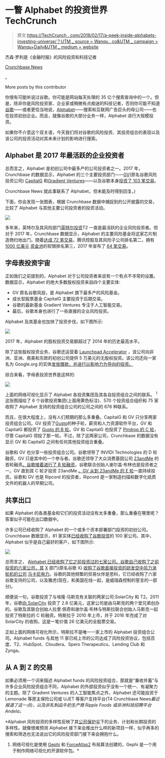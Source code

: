 # 一瞥 Alphabet 的投资世界 TechCrunch

> 原文:[https://TechCrunch . com/2018/02/17/a-peek-inside-alphabets-investing-universe/？UTM _ source = Wanqu . co&UTM _ campaign = Wanqu+Daily&UTM _ medium = website](https://techcrunch.com/2018/02/17/a-peek-inside-alphabets-investing-universe/?utm_source=wanqu.co&utm_campaign=Wanqu+Daily&utm_medium=website)

杰森·罗利是《金融时报》的风险投资和科技记者

[Crunchbase News](https://about.crunchbase.com/news/)

。

More posts by this contributor

你很有可能听说过谷歌。你可能是网站每天处理的 35 亿个搜索查询中的一个。但是，除非你是风险投资家、企业家或稍微有点痴迷的科技记者，否则你可能不知道[谷歌](https://www.crunchbase.com/organization/google)——或者更恰当地说，[Alphabet](https://www.crunchbase.com/organization/alphabet)——搜索和互联网广告巨头的母公司——也在投资初创企业。而且，就像谷歌的大部分业务一样，Alphabet 进行大规模投资。

如果你不介意这个双关语，今天我们将对谷歌的风险投资、其投资组合的表现以及该公司的投资活动对其未来计划的影响进行搜索。

## Alphabet 是 2017 年最活跃的企业投资者

总而言之，Alphabet 是初创公司中最多产的公司投资者之一。2017 年，Crunchbase 的数据显示，Alphabet 的三个主要投资部门——[GV](https://www.crunchbase.com/organization/google-ventures)(原名谷歌风险投资公司) [CapitalG](https://www.crunchbase.com/organization/google-capital) 和[Gradient Ventures](https://www.crunchbase.com/organization/gradient-ventures)——以及谷歌本身[投资了 103 笔交易](https://www.crunchbase.com/search/funding_rounds/499a17743369b994ef44648f360d2169edb762c6)。

Crunchbase News 就此事联系了 Alphabet，但未能及时得到回复。)

下面，你会发现一张图表，根据 Crunchbase 数据中捕捉到的公开披露的交易，比较了 Alphabet 与其他主要公司投资者的投资活动。

![](../Images/3b83f009c891e0f2cb96230061cbb353.png)

多年来，英特尔及其风险部门[英特尔投资](https://www.crunchbase.com/organization/intel-capital)T2 一直是最活跃的企业风险投资者。但对于 2017 年，Crunchbase 数据显示，Alphabet 的主要风险基金将这家芯片制造商扫地出门。随着[达成 72 笔交易](https://www.crunchbase.com/search/funding_rounds/44f9a7bda8502958c3708901b05d40cae908cde7)，腾讯控股及其风险子公司排名第二，拥有[1000 亿美元](https://news.crunchbase.com/news/softbanks-12-digit-mad-dash-coming-singularity/) [资金池](https://news.crunchbase.com/news/looking-back-softbanks-big-year/)的软银排名第三，2017 年宣布了 [64 笔交易](https://www.crunchbase.com/search/funding_rounds/b03cd5aec0aec00dea810f9984c7531b7f2d2f9d)。

## 字母表投资宇宙

正如我们之前提到的，Alphabet 对于公司投资者来说有一个有点不寻常的设置。数据显示，Alphabet 的绝大多数股权投资来自四个主要实体:

*   GV 原名谷歌风投，是 Alphabet 旗下最多产的风险基金。
*   成长型股票基金 CapitalG 主要投资于后期交易。
*   谷歌的最新基金 Gradient Ventures 专注于人工智能交易。
*   最后，谷歌本身也进行了一些直接的企业风险投资。

Alphabet 及其基金也加快了投资步伐，如下图所示:

![](../Images/e4fe8f290c43f38b9c4ebefb24095f65.png)

2017 年，Alphabet 的股权投资交易额超过了 2014 年的历史最高水平。

除了这些股权投资业务，谷歌还运营着 [Launchpad Accelerator](https://developers.google.com/programs/launchpad/accelerator/) ，该公司向非洲、亚洲、南美和东欧的初创公司提供 5 万美元的无股权投资。该公司还向一家名为 Google.org 的实体[发放赠款，并进行以影响力为导向的投资。](https://www.crunchbase.com/organization/google-org)

综合来看，字母表投资世界是这样的:

![](../Images/52fdaa2a9abe21d02aefdf3b3b8ffff0.png)

上面的网络可视化显示了 Alphabet 各投资集团及其各自投资组合之间的联系。 <sup>1</sup> 这张图描绘了 6 个谷歌投资集团(上面用黄色标注)、570 个投资组合组织和 75 家收购了 Alphabet 支持的投资组合公司的公司之间的 676 种联系。

而且，在很大程度上，没有人们预期的那么多重叠。CapitalG 和 GV 只分享两家投资组合公司。GV 投资了[Gusto](https://www.crunchbase.com/funding_round/gusto-seed--b62e5f04)的种子轮，薪资和人力资源软件平台，GV 和 CapitalG 都投资了 [Gusto 的 B 轮](https://www.crunchbase.com/funding_round/gusto-series-b--9ec1c859)。GV 和 CapitalG 也投资了 [Pindrop 的 C 轮](https://www.crunchbase.com/funding_round/pindrop-security-series-c--290267f1)，尽管 CapitalG 领投了那一轮。不过，除了这两家公司，Crunchbase 的数据没有显示 GV 和 CapitalG 之间有任何其他投资组合重叠。

谷歌和 GV 也分享一些投资组合公司。谷歌领导了 INVIDI Technologies 的 D 轮融资，GV 只是其中的一个参与者。谷歌还领导了大众消费基因公司 [23andMe](https://www.crunchbase.com/organization/23andme) 的首轮融资[。谷歌接着进行了 B 轮融资](https://www.crunchbase.com/funding_round/23andme-series-a--f261366b)，谷歌联合创始人谢尔盖·布林也是投资者之一。GV 直到其 C 轮才投资 23andMe [。GV 从](https://www.crunchbase.com/funding_round/23andme-series-c--3473e317)[到 23andMe 的 E 轮](https://www.crunchbase.com/funding_round/23andme-series-e--cf661088)一直持续投资。谷歌和 GV 也是 Ripcord 的投资者，Ripcord 是一家制造扫描和数字化纸质文件的机器人的早期公司。

## 共享出口

如果 Alphabet 的各类基金和它们的投资活动没有太多重叠，那么重叠在哪里呢？答案似乎可能在出口数据中。

许多公司已经收购了 Alphabet 的一个或多个资本部署部门投资的初创公司。Crunchbase 数据显示，81 家实体[已经收购了谷歌投资](https://www.crunchbase.com/search/acquisitions/5c9983fec161e2eb7128ddc3d6e43e46aeca4e78)的 100 家公司。其中，Alphabet 似乎是自己最好的客户，如下图所示:

![](../Images/e64a4c904f719a59a7fadf45900ea281.png)

总而言之， [Alphabet 已经收购了它之前投资过的七家公司。谷歌自己收购了之前投资的六家公司，其](https://www.crunchbase.com/search/acquisitions/925fc67416ff4fad5d327b589950c620a12e95ef) [X](https://www.crunchbase.com/organization/google-x) 部门(原名谷歌 X) [收购了谷歌直接投资的研发空中风力涡轮机的公司](https://www.crunchbase.com/acquisition/google-x-acquires-makani-power--6a9d244e) [马卡尼电力](https://www.crunchbase.com/organization/makani-power)。谷歌的其他频繁的贸易伙伴是思科，它已经收购了六家谷歌支持的公司，以及雅虎(现在，和美国在线一起，是威瑞森控制的誓言的一部分)。

顺便说一句，谷歌投资了与埃隆·马斯克有关联的两家公司:SolarCity 和 T2。2011 年，谷歌[向 SolarCity](https://www.crunchbase.com/funding_round/solarcity-undisclosed--519d19ee) 投资了 2.8 亿美元，这家公司是由马斯克的两个堂兄弟创办的。谷歌及其联合创始人拉里·佩奇和谢尔盖·布林与特斯拉联合创始人马斯克一起投资了特斯拉的 C 轮融资。特斯拉于 2010 年上市，并于 2016 年完成了对 SolarCity 的收购，这是一笔价值 26 亿美元的全股票交易。

正如上面的网络可视化所示，特斯拉不是唯一一家上市的 Alphabet 投资组合公司。Alphabet funds 与其他 11 家已经上市的公司达成了风险投资协议，包括百度、T2、HubSpot、Cloudera、Spero Therapeutics、Lending Club 和 Zynga。

## 从 A 到 Z 的交易

如果必须用一个词来描述 Alphabet funds 的风险投资组合，那就是“兼收并蓄”与许多企业风险投资组合不同，Alphabet 的外部投资似乎没有一个统一、有凝聚力的主题。除了 Gradient Ventures 的人工智能焦点之外，Alphabet 还可能投资于 Lemonade 等房主保险公司或 UJET 等客户支持平台(T4 Crunchbase News*最近报道了这一点)，以及非乳制品牛奶生产商 Ripple Foods 或非洲科技招聘平台 Andela。*

 *Alphabet 风险投资的多样性反映了其[公司保护伞](https://www.crunchbase.com/search/organizations/field/organizations/num_sub_organizations/alphabet)下的业务、计划和长期投资的多样性。就像很难预测 Alphabet 接下来会推出什么样的新项目一样，似乎再多的搜索和筛选也无法说出它的风险投资部门接下来会拥抱什么。

1.  网络可视化是使用 [Gephi](https://gephi.org/) 和 [ForceAtlas2](https://www.ncbi.nlm.nih.gov/pubmed/24914678) 布局算法创建的，Gephi 是一个用于制作网络可视化的开源软件包。*